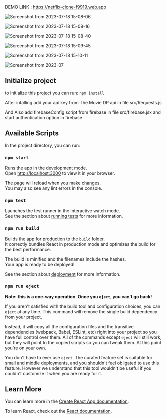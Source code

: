 DEMO LINK : https://netflix-clone-f9919.web.app

![Screenshot from 2023-07-18 15-08-06](https://github.com/arg-adarsh/netflix-clone/assets/86367494/57a05cac-72e7-4070-a1d8-a942ec3012eb)


![Screenshot from 2023-07-18 15-08-16](https://github.com/arg-adarsh/netflix-clone/assets/86367494/b72e7c8a-2928-4d2f-9187-771996961c1e)


![Screenshot from 2023-07-18 15-08-40](https://github.com/arg-adarsh/netflix-clone/assets/86367494/2e1c4e6a-f626-45e9-98cb-5bf5b2f25b22)


![Screenshot from 2023-07-18 15-09-45](https://github.com/arg-adarsh/netflix-clone/assets/86367494/d3897d25-1fb0-4919-a281-95e5b0ddbf87)


![Screenshot from 2023-07-18 15-10-11](https://github.com/arg-adarsh/netflix-clone/assets/86367494/8d5ebf76-678c-4c06-8206-68f83f239780)


![Screenshot from 2023-07](https://github.com/arg-adarsh/netflix-clone/assets/86367494/5d904afd-7601-4eca-90f9-0300038dd419)


## Initialize project

to Initialize this project you can run: `npm install`

After intalling add your api key from The Movie DP api in file src/Requests.js

And Also add firebaseConfig script from firebase in file src/firebase.jsx and start authentication option in firebase

## Available Scripts

In the project directory, you can run:

### `npm start`

Runs the app in the development mode.\
Open [http://localhost:3000](http://localhost:3000) to view it in your browser.

The page will reload when you make changes.\
You may also see any lint errors in the console.

### `npm test`

Launches the test runner in the interactive watch mode.\
See the section about [running tests](https://facebook.github.io/create-react-app/docs/running-tests) for more information.

### `npm run build`

Builds the app for production to the `build` folder.\
It correctly bundles React in production mode and optimizes the build for the best performance.

The build is minified and the filenames include the hashes.\
Your app is ready to be deployed!

See the section about [deployment](https://facebook.github.io/create-react-app/docs/deployment) for more information.

### `npm run eject`

**Note: this is a one-way operation. Once you `eject`, you can't go back!**

If you aren't satisfied with the build tool and configuration choices, you can `eject` at any time. This command will remove the single build dependency from your project.

Instead, it will copy all the configuration files and the transitive dependencies (webpack, Babel, ESLint, etc) right into your project so you have full control over them. All of the commands except `eject` will still work, but they will point to the copied scripts so you can tweak them. At this point you're on your own.

You don't have to ever use `eject`. The curated feature set is suitable for small and middle deployments, and you shouldn't feel obligated to use this feature. However we understand that this tool wouldn't be useful if you couldn't customize it when you are ready for it.

## Learn More

You can learn more in the [Create React App documentation](https://facebook.github.io/create-react-app/docs/getting-started).

To learn React, check out the [React documentation](https://reactjs.org/).
